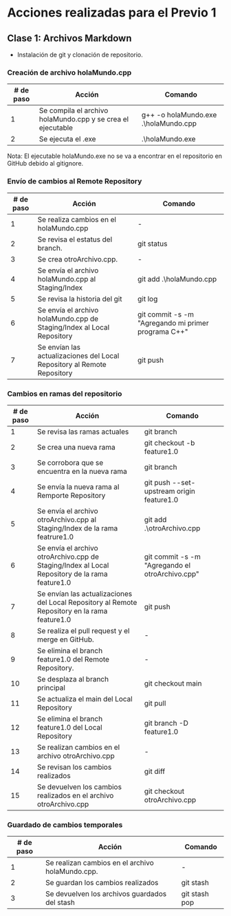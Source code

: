 # Acciones realizadas para el Previo 1

## Clase 1: Archivos Markdown

- Instalación de git y clonación de repositorio.

### Creación de archivo holaMundo.cpp
| # de paso | Acción | Comando |
|---|---|---|
| 1 | Se compila el archivo holaMundo.cpp y se crea el ejecutable | g++ -o holaMundo.exe .\holaMundo.cpp |
| 2 | Se ejecuta el .exe | .\holaMundo.exe |

 Nota: El ejecutable holaMundo.exe no se va a encontrar en el repositorio en GitHub debido al gitignore.

### Envío de cambios al Remote Repository
| # de paso | Acción | Comando |
|---|---|---|
| 1 | Se realiza cambios en el holaMundo.cpp | - |
| 2 | Se revisa el estatus del branch. | git status |
| 3 | Se crea otroArchivo.cpp. | - |
| 4 | Se envía el archivo holaMundo.cpp al Staging/Index | git add .\holaMundo.cpp |
| 5 | Se revisa la historia del git | git log |
| 6 | Se envía el archivo holaMundo.cpp de Staging/Index al Local Repository | git commit -s -m "Agregando mi primer programa C++" |
| 7 | Se envían las actualizaciones del Local Repository al Remote Repository | git push |


### Cambios en ramas del repositorio
| # de paso | Acción | Comando |
|---|---|---|
| 1 | Se revisa las ramas actuales | git branch |
| 2 | Se crea una nueva rama | git checkout -b feature1.0 |
| 3 | Se corrobora que se encuentra en la nueva rama | git branch |
| 4 | Se envía la nueva rama al Remporte Repository | git push --set-upstream origin feature1.0 |
| 5 | Se envía el archivo otroArchivo.cpp al Staging/Index de la rama featrure1.0 | git add .\otroArchivo.cpp |
| 6 | Se envía el archivo otroArchivo.cpp de Staging/Index al Local Repository de la rama feature1.0 | git commit -s -m "Agregando el otroArchivo.cpp" |
| 7 | Se envían las actualizaciones del Local Repository al Remote Repository en la rama feature1.0 | git push |
| 8 | Se realiza el pull request y el merge en GitHub. | - |
| 9 | Se elimina el branch feature1.0 del Remote Repository. | - |
| 10 | Se desplaza al branch principal | git checkout main |
| 11 | Se actualiza el main del Local Repository | git pull |
| 12 | Se elimina el branch feature1.0 del Local Repository | git branch -D feature1.0 |
| 13 | Se realizan cambios en el archivo otroArchivo.cpp | - |
| 14 | Se revisan los cambios realizados | git diff |
| 15 | Se devuelven los cambios realizados en el archivo otroArchivo.cpp | git checkout otroArchivo.cpp |

### Guardado de cambios temporales
| # de paso | Acción | Comando |
|---|---|---|
| 1 | Se realizan cambios en el archivo holaMundo.cpp. | - |
| 2 | Se guardan los cambios realizados | git stash |
| 3 | Se devuelven los archivos guardados del stash | git stash pop |
